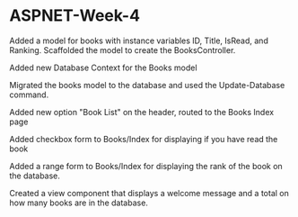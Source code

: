 # ASPNET-Week-4

Added a model for books with instance variables ID, Title, IsRead, and Ranking. Scaffolded the model to create the BooksController.

Added new Database Context for the Books model

Migrated the books model to the database and used the Update-Database command. 

Added new option "Book List" on the header, routed to the Books Index page

Added checkbox form to Books/Index for displaying if you have read the book

Added a range form to Books/Index for displaying the rank of the book on the database.

Created a view component that displays a welcome message and a total on how many books are in the database.
